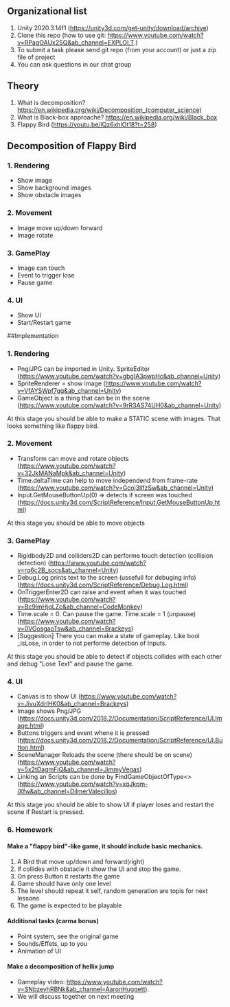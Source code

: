## Organizational list
1. Unity 2020.3.14f1 (https://unity3d.com/get-unity/download/archive)
2. Clone this repo (how to use git: https://www.youtube.com/watch?v=RPagOAUx2SQ&ab_channel=EXPLOI.T.)
3. To submit a task please send git repo (from your account) or just a zip file of project
4. You can ask questions in our chat group

## Theory
1. What is decomposition? https://en.wikipedia.org/wiki/Decomposition_(computer_science)
2. What is Black-box approache? https://en.wikipedia.org/wiki/Black_box
3. Flappy Bird  (https://youtu.be/lQz6xhlOt18?t=258)

## Decomposition of Flappy Bird
  
### 1. Rendering
- Show image
- Show background images
- Show obstacle images
### 2. Movement
- Image move up/down forward
- Image rotate
### 3. GamePlay
- Image can touch
- Event to trigger lose
- Pause game
### 4. UI
- Show UI 
- Start/Restart game
    
##Implementation

### 1. Rendering
- Png/JPG can be imported in Unity. SpriteEditor (https://www.youtube.com/watch?v=gbgIA3pwpHc&ab_channel=Unity)
- SpriteRenderer = show image (https://www.youtube.com/watch?v=VfAYSWpf7gg&ab_channel=Unity)
- GameObject is a thing that can be in the scene (https://www.youtube.com/watch?v=9rR3AS74UH0&ab_channel=Unity)
   
At this stage you should be able to make a STATIC scene with images. That looks something like flappy bird.

### 2. Movement
- Transform can move and rotate objects (https://www.youtube.com/watch?v=32JkMANaMpk&ab_channel=Unity)
- Time.deltaTime can help to move independend from frame-rate (https://www.youtube.com/watch?v=Gcoj3llfzSw&ab_channel=Unity)
- Input.GetMouseButtonUp(0) => detects if screen was touched (https://docs.unity3d.com/ScriptReference/Input.GetMouseButtonUp.html)

At this stage you should be able to move objects

### 3. GamePlay
- Rigidbody2D and colliders2D can performe touch detection (collision detection) (https://www.youtube.com/watch?v=rq6c2B_socs&ab_channel=Unity)
- Debug.Log prints text to the screen (ussefull for debuging info) (https://docs.unity3d.com/ScriptReference/Debug.Log.html)
- OnTriggerEnter2D can raise and event when it was touched (https://www.youtube.com/watch?v=Bc9lmHjqLZc&ab_channel=CodeMonkey)
- Time.scale = 0. Can pause the game. Time.scale = 1 (unpause) (https://www.youtube.com/watch?v=0VGosgaoTsw&ab_channel=Brackeys)
- [Suggestion] There you can make a state of gameplay. Like bool _isLose, in order to not performe detection of Inputs.

At this stage you should be able to detect if objects collides with each other and debug "Lose Text" and pause the game.

### 4. UI
- Canvas is to show UI (https://www.youtube.com/watch?v=JivuXdrIHK0&ab_channel=Brackeys)
- Image shows Png/JPG (https://docs.unity3d.com/2018.2/Documentation/ScriptReference/UI.Image.html)
- Buttons triggers and event whene it is pressed (https://docs.unity3d.com/2018.2/Documentation/ScriptReference/UI.Button.html)
- SceneManager Reloads the scene (there should be on scene) (https://www.youtube.com/watch?v=5x2tDagmFiQ&ab_channel=JimmyVegas)
- Linking an Scripts can be done by FindGameObjectOfType<> (https://www.youtube.com/watch?v=xqJkpm-iXfw&ab_channel=DilmerValecillos)

At this stage you should be able to show UI if player loses and restart the scene if Restart is pressed.

### 6. Homework
#### Make a "flappy bird"-like game, it should include basic mechanics.
1. A Bird that move up/down and forward(right)
2. If collides with obstacle it show the UI and stop the game.
3. On press Button it restarts the game
4. Game should have only one level
5. The level should repeat it self, random generation are topis for next lessons 
6. The game is expected to be playable

#### Additional tasks (carma bonus)
- Point system, see the original game
- Sounds/Effets, up to you
- Animation of UI

#### Make a decomposition of hellix jump 
- Gameplay video: https://www.youtube.com/watch?v=SNbzevhRBNk&ab_channel=AaronHuggett). 
- We will discuss together on next meeting
